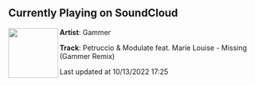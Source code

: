 ## Currently Playing on SoundCloud

[<img align="left" width="100" src="https://i1.sndcdn.com/artworks-000060663519-uipxvw-t500x500.jpg">](https://soundcloud.com/djgammer/petruccio-modulate-feat-marie)

**Artist**: Gammer 

**Track**: Petruccio & Modulate feat. Marie Louise - Missing (Gammer Remix)

Last updated at 10/13/2022 17:25
